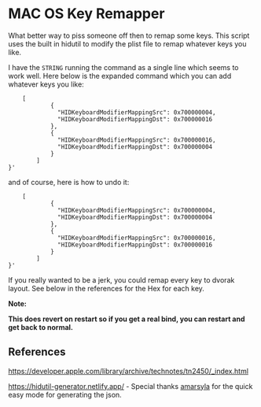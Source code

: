 # MAC OS Key Remapper

What better way to piss someone off then to remap some keys. This script uses the built in hidutil to modify the plist file to remap whatever keys you like.

I have the `STRING` running the command as a single line which seems to work well. Here below is the expanded command which you can add whatever keys you like:

``` hidutil property --set '{"UserKeyMapping":
    [
            {
              "HIDKeyboardModifierMappingSrc": 0x700000004,
              "HIDKeyboardModifierMappingDst": 0x700000016
            },
            {
              "HIDKeyboardModifierMappingSrc": 0x700000016,
              "HIDKeyboardModifierMappingDst": 0x700000004
            }
        ]
}'
```
and of course, here is how to undo it:

``` ~  hidutil property --set '{"UserKeyMapping":                ok | system node
    [
            {
              "HIDKeyboardModifierMappingSrc": 0x700000004,
              "HIDKeyboardModifierMappingDst": 0x700000004
            },
            {
              "HIDKeyboardModifierMappingSrc": 0x700000016,
              "HIDKeyboardModifierMappingDst": 0x700000016
            }
        ]
}'
```

If you really wanted to be a jerk, you could remap every key to dvorak layout. See below in the references for the Hex for each key.


**Note:** 

**This does revert on restart so if you get a real bind, you can restart and get back to normal.**



## References
https://developer.apple.com/library/archive/technotes/tn2450/_index.html

https://hidutil-generator.netlify.app/ - Special thanks [amarsyla](https://github.com/amarsyla/hidutil-key-remapping-generator) for the quick easy mode for generating the json.
